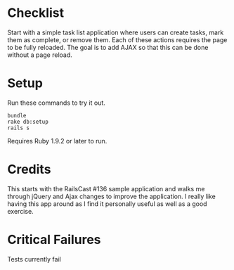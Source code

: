 Checklist
=======

Start with a simple task list application where users can create tasks, mark them as complete, or
remove them.  Each of these actions requires the page to be fully reloaded.  The goal is to add
AJAX so that this can be done without a page reload.

Setup
=======

Run these commands to try it out.

```
bundle
rake db:setup
rails s
```

Requires Ruby 1.9.2 or later to run.

Credits
=======

This starts with the RailsCast #136 sample application and walks me through jQuery and Ajax changes to improve
the application.  I really like having this app around as I find it personally useful as well as a good exercise.


Critical Failures
=======
Tests currently fail
